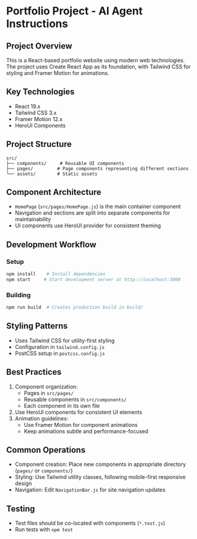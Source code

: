 # Portfolio Project - AI Agent Instructions

## Project Overview
This is a React-based portfolio website using modern web technologies. The project uses Create React App as its foundation, with Tailwind CSS for styling and Framer Motion for animations.

## Key Technologies
- React 19.x
- Tailwind CSS 3.x
- Framer Motion 12.x
- HeroUI Components

## Project Structure
```
src/
├── components/     # Reusable UI components
├── pages/         # Page components representing different sections
└── assets/        # Static assets
```

## Component Architecture
- `HomePage` (`src/pages/HomePage.js`) is the main container component
- Navigation and sections are split into separate components for maintainability
- UI components use HeroUI provider for consistent theming

## Development Workflow

### Setup
```bash
npm install    # Install dependencies
npm start     # Start development server at http://localhost:3000
```

### Building
```bash
npm run build  # Creates production build in build/
```

## Styling Patterns
- Uses Tailwind CSS for utility-first styling
- Configuration in `tailwind.config.js`
- PostCSS setup in `postcss.config.js`

## Best Practices
1. Component organization:
   - Pages in `src/pages/`
   - Reusable components in `src/components/`
   - Each component in its own file
2. Use HeroUI components for consistent UI elements
3. Animation guidelines:
   - Use Framer Motion for component animations
   - Keep animations subtle and performance-focused

## Common Operations
- Component creation: Place new components in appropriate directory (`pages/` or `components/`)
- Styling: Use Tailwind utility classes, following mobile-first responsive design
- Navigation: Edit `NavigationBar.js` for site navigation updates

## Testing
- Test files should be co-located with components (`*.test.js`)
- Run tests with `npm test`